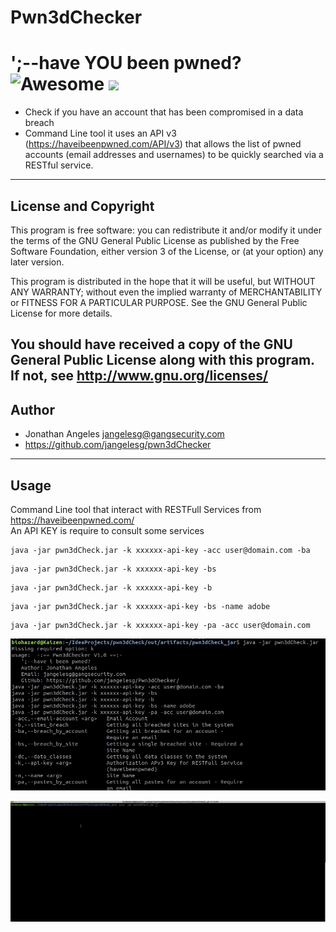 #   **Pwn3dChecker**
# ';--have YOU been pwned? ![Awesome](https://cdn.rawgit.com/sindresorhus/awesome/d7305f38d29fed78fa85652e3a63e154dd8e8829/media/badge.svg) ![](https://img.shields.io/badge/Java-powered-green)


- Check if you have an account that has been compromised in a data breach
- Command Line tool it uses an API v3 (https://haveibeenpwned.com/API/v3) that allows the list of pwned accounts (email addresses and usernames) to be quickly searched via a RESTful service. 

 ---
 ## License and Copyright 
 This program is free software: you can redistribute it and/or modify
it under the terms of the GNU General Public License as published by
the Free Software Foundation, either version 3 of the License, or
(at your option) any later version.

This program is distributed in the hope that it will be useful,
but WITHOUT ANY WARRANTY; without even the implied warranty of
MERCHANTABILITY or FITNESS FOR A PARTICULAR PURPOSE.  See the
GNU General Public License for more details.

You should have received a copy of the GNU General Public License
along with this program.  If not, see <http://www.gnu.org/licenses/>
---
## Author 
- Jonathan Angeles <jangelesg@gangsecurity.com>
- https://github.com/jangelesg/pwn3dChecker
---
## Usage 
  Command Line tool that interact with RESTFull Services from https://haveibeenpwned.com/  
  An API KEY is require to consult some services 
  ```console
java -jar pwn3dCheck.jar -k xxxxxx-api-key -acc user@domain.com -ba
  ```
```console
java -jar pwn3dCheck.jar -k xxxxxx-api-key -bs
```

```console
java -jar pwn3dCheck.jar -k xxxxxx-api-key -b
```
```console
java -jar pwn3dCheck.jar -k xxxxxx-api-key -bs -name adobe
```
```console
java -jar pwn3dCheck.jar -k xxxxxx-api-key -pa -acc user@domain.com
```

![](https://github.com/jangelesg/pwn3dChecker/blob/master/info/pwn3dcheck2.jpg)

![](https://github.com/jangelesg/pwn3dChecker/blob/master/info/pwn3dcheck.gif)


